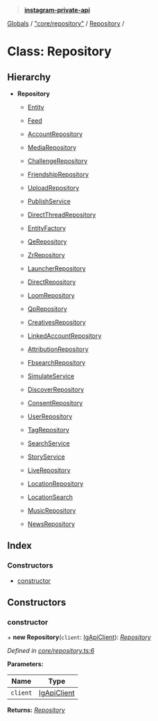 > **[instagram-private-api](../README.md)**

[Globals](../globals.md) / ["core/repository"](../modules/_core_repository_.md) / [Repository](_core_repository_.repository.md) /

# Class: Repository

## Hierarchy

* **Repository**

  * [Entity](_core_entity_.entity.md)

  * [Feed](_core_feed_.feed.md)

  * [AccountRepository](_repositories_account_repository_.accountrepository.md)

  * [MediaRepository](_repositories_media_repository_.mediarepository.md)

  * [ChallengeRepository](_repositories_challenge_repository_.challengerepository.md)

  * [FriendshipRepository](_repositories_friendship_repository_.friendshiprepository.md)

  * [UploadRepository](_repositories_upload_repository_.uploadrepository.md)

  * [PublishService](_services_publish_service_.publishservice.md)

  * [DirectThreadRepository](_repositories_direct_thread_repository_.directthreadrepository.md)

  * [EntityFactory](_core_entity_factory_.entityfactory.md)

  * [QeRepository](_repositories_qe_repository_.qerepository.md)

  * [ZrRepository](_repositories_zr_repository_.zrrepository.md)

  * [LauncherRepository](_repositories_launcher_repository_.launcherrepository.md)

  * [DirectRepository](_repositories_direct_repository_.directrepository.md)

  * [LoomRepository](_repositories_loom_repository_.loomrepository.md)

  * [QpRepository](_repositories_qp_repository_.qprepository.md)

  * [CreativesRepository](_repositories_creatives_repository_.creativesrepository.md)

  * [LinkedAccountRepository](_repositories_linked_account_repository_.linkedaccountrepository.md)

  * [AttributionRepository](_repositories_attribution_repository_.attributionrepository.md)

  * [FbsearchRepository](_repositories_fbsearch_repository_.fbsearchrepository.md)

  * [SimulateService](_services_simulate_service_.simulateservice.md)

  * [DiscoverRepository](_repositories_discover_repository_.discoverrepository.md)

  * [ConsentRepository](_repositories_consent_repository_.consentrepository.md)

  * [UserRepository](_repositories_user_repository_.userrepository.md)

  * [TagRepository](_repositories_tag_repository_.tagrepository.md)

  * [SearchService](_services_search_service_.searchservice.md)

  * [StoryService](_services_story_service_.storyservice.md)

  * [LiveRepository](_repositories_live_repository_.liverepository.md)

  * [LocationRepository](_repositories_location_repository_.locationrepository.md)

  * [LocationSearch](_repositories_location_search_repository_.locationsearch.md)

  * [MusicRepository](_repositories_music_repository_.musicrepository.md)

  * [NewsRepository](_repositories_news_repository_.newsrepository.md)

## Index

### Constructors

* [constructor](_core_repository_.repository.md#constructor)

## Constructors

###  constructor

\+ **new Repository**(`client`: [IgApiClient](_core_client_.igapiclient.md)): *[Repository](_core_repository_.repository.md)*

*Defined in [core/repository.ts:6](https://github.com/Nerixyz/instagram-private-api/blob/e5037ee/src/core/repository.ts#L6)*

**Parameters:**

Name | Type |
------ | ------ |
`client` | [IgApiClient](_core_client_.igapiclient.md) |

**Returns:** *[Repository](_core_repository_.repository.md)*